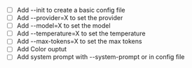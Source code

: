 - [ ] Add --init to create a basic config file
- [ ] Add --provider=X to set the provider
- [ ] Add --model=X to set the model
- [ ] Add --temperature=X to set the temperature
- [ ] Add --max-tokens=X to set the max tokens
- [ ] Add Color ouptut
- [ ] Add system prompt with --system-prompt or in config file
